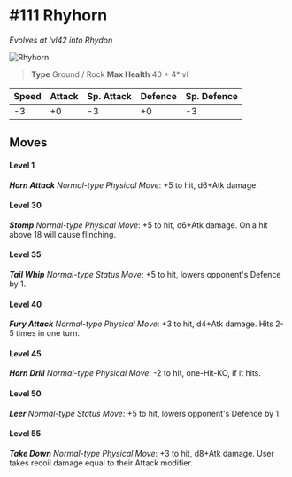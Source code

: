 # #111 Rhyhorn
*Evolves at lvl42 into Rhydon*

![Rhyhorn](https://img.pokemondb.net/sprites/home/normal/1x/rhyhorn.png)

> **Type** Ground / Rock
> **Max Health** 40 + 4\*lvl

| Speed | Attack | Sp. Attack | Defence | Sp. Defence |
| ----- | ------ | ---------- | ------- | ----------- |
| -3 | +0 | -3 | +0 | -3 |

## Moves
#### Level 1

***Horn Attack** Normal-type Physical Move*: +5 to hit, d6+Atk damage. 
#### Level 30

***Stomp** Normal-type Physical Move*: +5 to hit, d6+Atk damage. On a hit above 18 will cause flinching.
#### Level 35

***Tail Whip** Normal-type Status Move*: +5 to hit, lowers opponent's Defence by 1.
#### Level 40

***Fury Attack** Normal-type Physical Move*: +3 to hit, d4+Atk damage. Hits 2-5 times in one turn.
#### Level 45

***Horn Drill** Normal-type Physical Move*: -2 to hit, one-Hit-KO, if it hits.
#### Level 50

***Leer** Normal-type Status Move*: +5 to hit, lowers opponent's Defence by 1.
#### Level 55

***Take Down** Normal-type Physical Move*: +3 to hit, d8+Atk damage. User takes recoil damage equal to their Attack modifier.

